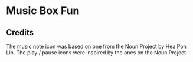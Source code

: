 # Music Box Fun

## Credits

The music note icon was based on one from the Noun Project by Hea Poh Lin.
The play / pause icons were inspired by the ones on the Noun Project.
